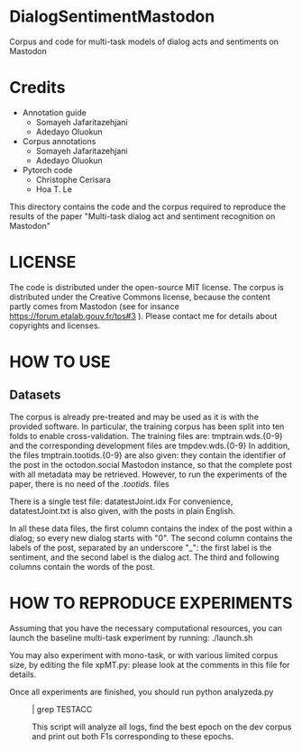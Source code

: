# DialogSentimentMastodon
Corpus and code for multi-task models of dialog acts and sentiments on Mastodon

# Credits

- Annotation guide
  - Somayeh Jafaritazehjani
  - Adedayo Oluokun
- Corpus annotations
  - Somayeh Jafaritazehjani
  - Adedayo Oluokun
- Pytorch code
  - Christophe Cerisara
  - Hoa T. Le

This directory contains the code and the corpus required to reproduce the results of the paper
"Multi-task dialog act and sentiment recognition on Mastodon"

LICENSE
=======

The code is distributed under the open-source MIT license.
The corpus is distributed under the Creative Commons license, because the content partly comes from Mastodon (see for insance https://forum.etalab.gouv.fr/tos#3 ).
Please contact me for details about copyrights and licenses.

HOW TO USE
==========

Datasets
--------

The corpus is already pre-treated and may be used as it is with the provided software.
In particular, the training corpus has been split into ten folds to enable cross-validation.
The training files are: tmptrain.wds.{0-9} and the corresponding development files are tmpdev.wds.{0-9}
In addition, the files tmptrain.tootids.{0-9} are also given: they contain the identifier of the post
in the octodon.social Mastodon instance, so that the complete post with all metadata may be retrieved.
However, to run the experiments of the paper, there is no need of the *.tootids.* files

There is a single test file: datatestJoint.idx
For convenience, datatestJoint.txt is also given, with the posts in plain English.

In all these data files, the first column contains the index of the post within a dialog;
so every new dialog starts with "0".
The second column contains the labels of the post, separated by an underscore "_": the first label is the sentiment, and the second label is the dialog act.
The third and following columns contain the words of the post.

HOW TO REPRODUCE EXPERIMENTS
============================

Assuming that you have the necessary computational resources, you can launch the baseline multi-task experiment by running:
./launch.sh

You may also experiment with mono-task, or with various limited corpus size, by editing the file xpMT.py: please look at the comments in this file for details.

Once all experiments are finished, you should run
python analyzeda.py <dir with logs> | grep TESTACC

This script will analyze all logs, find the best epoch on the dev corpus and print out both F1s corresponding to these epochs.

